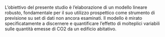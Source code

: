 L’obiettivo del presente studio è l’elaborazione di un modello lineare robusto, fondamentale per il suo utilizzo prospettico come strumento di previsione su set di dati non ancora esaminati. Il modello è mirato specificatamente a discernere e quantificare l’effetto di molteplici variabili sulle quantità emesse di CO2 da un edificio abitativo.
